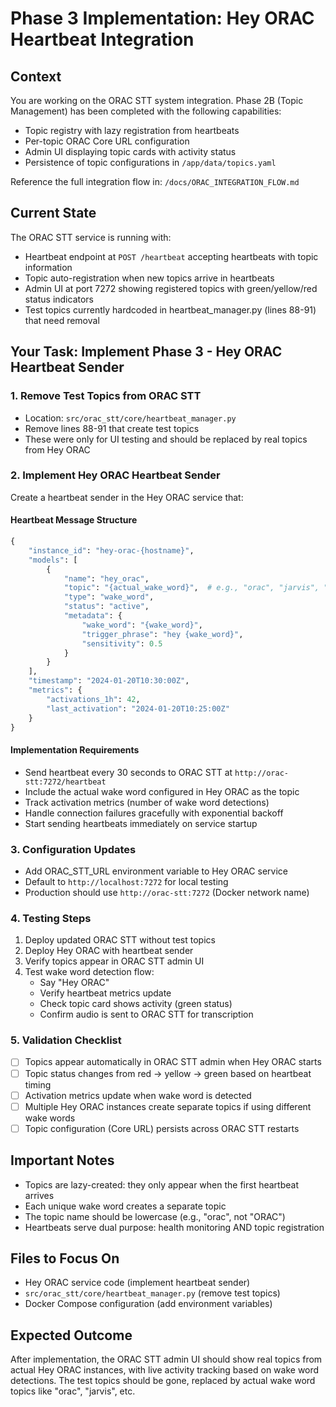 # Phase 3 Implementation: Hey ORAC Heartbeat Integration

## Context
You are working on the ORAC STT system integration. Phase 2B (Topic Management) has been completed with the following capabilities:
- Topic registry with lazy registration from heartbeats
- Per-topic ORAC Core URL configuration
- Admin UI displaying topic cards with activity status
- Persistence of topic configurations in `/app/data/topics.yaml`

Reference the full integration flow in: `/docs/ORAC_INTEGRATION_FLOW.md`

## Current State
The ORAC STT service is running with:
- Heartbeat endpoint at `POST /heartbeat` accepting heartbeats with topic information
- Topic auto-registration when new topics arrive in heartbeats
- Admin UI at port 7272 showing registered topics with green/yellow/red status indicators
- Test topics currently hardcoded in heartbeat_manager.py (lines 88-91) that need removal

## Your Task: Implement Phase 3 - Hey ORAC Heartbeat Sender

### 1. Remove Test Topics from ORAC STT
- Location: `src/orac_stt/core/heartbeat_manager.py`
- Remove lines 88-91 that create test topics
- These were only for UI testing and should be replaced by real topics from Hey ORAC

### 2. Implement Hey ORAC Heartbeat Sender
Create a heartbeat sender in the Hey ORAC service that:

#### Heartbeat Message Structure
```python
{
    "instance_id": "hey-orac-{hostname}",
    "models": [
        {
            "name": "hey_orac",
            "topic": "{actual_wake_word}",  # e.g., "orac", "jarvis", "computer"
            "type": "wake_word",
            "status": "active",
            "metadata": {
                "wake_word": "{wake_word}",
                "trigger_phrase": "hey {wake_word}",
                "sensitivity": 0.5
            }
        }
    ],
    "timestamp": "2024-01-20T10:30:00Z",
    "metrics": {
        "activations_1h": 42,
        "last_activation": "2024-01-20T10:25:00Z"
    }
}
```

#### Implementation Requirements
- Send heartbeat every 30 seconds to ORAC STT at `http://orac-stt:7272/heartbeat`
- Include the actual wake word configured in Hey ORAC as the topic
- Track activation metrics (number of wake word detections)
- Handle connection failures gracefully with exponential backoff
- Start sending heartbeats immediately on service startup

### 3. Configuration Updates
- Add ORAC_STT_URL environment variable to Hey ORAC service
- Default to `http://localhost:7272` for local testing
- Production should use `http://orac-stt:7272` (Docker network name)

### 4. Testing Steps
1. Deploy updated ORAC STT without test topics
2. Deploy Hey ORAC with heartbeat sender
3. Verify topics appear in ORAC STT admin UI
4. Test wake word detection flow:
   - Say "Hey ORAC"
   - Verify heartbeat metrics update
   - Check topic card shows activity (green status)
   - Confirm audio is sent to ORAC STT for transcription

### 5. Validation Checklist
- [ ] Topics appear automatically in ORAC STT admin when Hey ORAC starts
- [ ] Topic status changes from red → yellow → green based on heartbeat timing
- [ ] Activation metrics update when wake word is detected
- [ ] Multiple Hey ORAC instances create separate topics if using different wake words
- [ ] Topic configuration (Core URL) persists across ORAC STT restarts

## Important Notes
- Topics are lazy-created: they only appear when the first heartbeat arrives
- Each unique wake word creates a separate topic
- The topic name should be lowercase (e.g., "orac", not "ORAC")
- Heartbeats serve dual purpose: health monitoring AND topic registration

## Files to Focus On
- Hey ORAC service code (implement heartbeat sender)
- `src/orac_stt/core/heartbeat_manager.py` (remove test topics)
- Docker Compose configuration (add environment variables)

## Expected Outcome
After implementation, the ORAC STT admin UI should show real topics from actual Hey ORAC instances, with live activity tracking based on wake word detections. The test topics should be gone, replaced by actual wake word topics like "orac", "jarvis", etc.